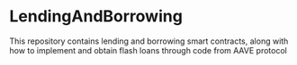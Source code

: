 # LendingAndBorrowing
This repository contains lending and borrowing smart contracts, along with how to implement and obtain flash loans through code from AAVE protocol
